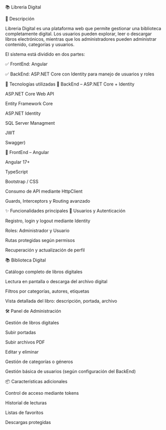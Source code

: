 📚 Libreria Digital

📖 Descripción

Libreria Digital es una plataforma web que permite gestionar una biblioteca completamente digital.
Los usuarios pueden explorar, leer o descargar libros electrónicos, mientras que los administradores pueden administrar contenido, categorías y usuarios.

El sistema está dividido en dos partes:

✅ FrontEnd: Angular

✅ BackEnd: ASP.NET Core con Identity para manejo de usuarios y roles

🧰 Tecnologías utilizadas
🔹 BackEnd – ASP.NET Core + Identity

ASP.NET Core Web API

Entity Framework Core

ASP.NET Identity

SQL Server Managment

JWT

Swagger)

🔹 FrontEnd – Angular

Angular 17+

TypeScript

Bootstrap / CSS

Consumo de API mediante HttpClient

Guards, Interceptors y Routing avanzado

✨ Funcionalidades principales
👤 Usuarios y Autenticación

Registro, login y logout mediante Identity

Roles: Administrador y Usuario

Rutas protegidas según permisos

Recuperación y actualización de perfil

📚 Biblioteca Digital

Catálogo completo de libros digitales

Lectura en pantalla o descarga del archivo digital

Filtros por categorías, autores, etiquetas

Vista detallada del libro: descripción, portada, archivo


🛠️ Panel de Administración

Gestión de libros digitales

Subir portadas

Subir archivos PDF

Editar y eliminar

Gestión de categorías o géneros

Gestión básica de usuarios (según configuración del BackEnd)

📦 Características adicionales

Control de acceso mediante tokens

Historial de lecturas

Listas de favoritos

Descargas protegidas
